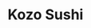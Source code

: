 ---
layout: place
title: "Kozo Sushi"
permalink: /hawaii/honolulu/kozo-sushi.html
stateAbbr: HI
stateName: Hawaii
cityName: Honolulu
seo:
  name: "Kozo Sushi"
  type: Restaurant
  links: null
description: "Kozo Sushi serves delicious sushi in Honolulu, Hawaii. Try fresh Japanese dishes for a great dining experience. "
place_id: ChIJI7ByhGBtAHwR_w53Scf-oa0
photos:
  - name: >-
      places/ChIJI7ByhGBtAHwR_w53Scf-oa0/photos/AeeoHcIS-ZwXy-XEIrMOckAGWpXEkWdJEXtQh04NLy2RQfcyOTCx5HJzDTsQOCCOSIGSIING67EzgAJr-KOVZ3REBKpFGCNDuRgmku9alF5gS7vyF-rXCS7TT7LN6wZUhsoilbYZ9vWvNi8jS1IVbxvnMjPBAbc3l5FCl2MuNya3v7iCjf0yMi35qNdo37SIcPR7N2BBFOC3QBbCwxWNoE9ua9zi_bYBonSRZ9uPtahjrVVr47VyZV7JIX8ew5kWmTFMVMp_gHqaJoR3y4_ssINFtmhke6t8RNRazHuZAA0HWwyr7MoymwrNfoGOCV3MbAInv-0yY751EU_ToIpU1aSVCU7qv_BoDq1VGd5SdKJB2oOVrQdFcIs9A1_ozvGy735oUFqFn16rIo8P86ZB2dorVM0S7P93Du37-hWGku8_1Qn5gg
    widthPx: 4032
    heightPx: 2268
    authorAttributions:
      - displayName: Caley Like
        uri: https://maps.google.com/maps/contrib/117596634906891513760
        photoUri: >-
          https://lh3.googleusercontent.com/a-/ALV-UjWgtbuSKmCM29nsoholXY2qtdTNocJ4Np22eWa1MWcNCFFnx9NwLw=s100-p-k-no-mo
    flagContentUri: >-
      https://www.google.com/local/imagery/report/?cb_client=maps_api_places.places_api&image_key=!1e10!2sCIHM0ogKEICAgIDE_drKbA&hl=en-US
    googleMapsUri: >-
      https://www.google.com/maps/place//data=!3m4!1e2!3m2!1sCIHM0ogKEICAgIDE_drKbA!2e10!4m2!3m1!1s0x7c006d608472b023:0xada1fec749770eff
  - name: >-
      places/ChIJI7ByhGBtAHwR_w53Scf-oa0/photos/AeeoHcIeHprVFM00bPiNUPtmzJGEYGYUd1z1NsN9rE-PSbqknqeTaP8KffCXljyc-w7x7eUAQwBWzyVlCFnt2fTdcGMPmv8-fqyWMcoHJSWSSDGXSZfNUTyS4TUFjUt6S-vY1CuRk6kU2kvaQ0LQAeVrFHeahjYT9sYFZHqhaGrQWmHuPRz8o2GGoJoccsE_NNh3ODsQ4RzWTMcNPa59JtULxIK_fKZirTT40b3Cxm24ZMo-_bRutHzEjlkwjf_gZKbuub6axODYWqpSLLZfDiQViTFuPBjHMKIh8efgZboTac8QDTKEn9pmAWhJqVGfveXxy_ngoqZnYj-pIGkTF2J2Z1bdf4wlgdJdbClrPjundDX09Ivc1tIULszlXS_uUxW4CTp2Cau7e03ZAl1jUcOtdD_ebZPfjKn2ZvaNfOH0vBVKT4Ut
    widthPx: 4032
    heightPx: 3024
    authorAttributions:
      - displayName: Joshwa Sriracha
        uri: https://maps.google.com/maps/contrib/118077092633599150586
        photoUri: >-
          https://lh3.googleusercontent.com/a-/ALV-UjXF16_DMHCjkExLOsPvzUQIik8mscJ07KvC1h4QQ6Td1hHITnj3=s100-p-k-no-mo
    flagContentUri: >-
      https://www.google.com/local/imagery/report/?cb_client=maps_api_places.places_api&image_key=!1e10!2sCIHM0ogKEICAgIDEtK63gwE&hl=en-US
    googleMapsUri: >-
      https://www.google.com/maps/place//data=!3m4!1e2!3m2!1sCIHM0ogKEICAgIDEtK63gwE!2e10!4m2!3m1!1s0x7c006d608472b023:0xada1fec749770eff
  - name: >-
      places/ChIJI7ByhGBtAHwR_w53Scf-oa0/photos/AeeoHcIhMObH1xVn9qhH-kaz2RKkFNuYgnJ9Ms1C0OiS51yN8x-0_ZggHN2Vs313x-JojLBdfSSFPquAbzjktv7qAbBAY5QBOt9CToenLYPvWFSHA62zAQ0hG9H55Mi4WfR_IhTa2NurSnvQYrU2LXpSgovP1G7DO3l767d8zh4WSUKZZrnvdnB34k9SJqhZ9rh-bMVj9G0cO5Yg5RURBA8IoGMWTBK3PXGnWsjaQEP8GqOjxeEHrhVT89BG0E3jEc4RT-T4TVKuSNL0MIKrqOq9X_SNVnV_S-yVQdPwaCXpSo3jRz8vOZqE5bUbxRicA_r_Ez35eYfZDlfM1ilW9ZIZNwrNxN-fcmr2RgAB-IJQej38FzIqsgVzebbAsjpmKIutxml8ASdh0uTRUM0xroNXdkJcBxrfrYku_ufYPeTyMnFpDg
    widthPx: 3024
    heightPx: 4032
    authorAttributions:
      - displayName: Ulu
        uri: https://maps.google.com/maps/contrib/113757139045753425549
        photoUri: >-
          https://lh3.googleusercontent.com/a-/ALV-UjV1qaqMxZQFbVZX8NG2t9ZdlfjHdoNewBaqhnX4Euo6rE28kyR9=s100-p-k-no-mo
    flagContentUri: >-
      https://www.google.com/local/imagery/report/?cb_client=maps_api_places.places_api&image_key=!1e10!2sCIHM0ogKEICAgIDLm5usVQ&hl=en-US
    googleMapsUri: >-
      https://www.google.com/maps/place//data=!3m4!1e2!3m2!1sCIHM0ogKEICAgIDLm5usVQ!2e10!4m2!3m1!1s0x7c006d608472b023:0xada1fec749770eff
  - name: >-
      places/ChIJI7ByhGBtAHwR_w53Scf-oa0/photos/AeeoHcJRapKo396HqQAo-bA-0RQ_8ZYCiTU4rQQB7-l94NmwR3VW96BF04HaR3wm9kiXRe6OkMDz-5cFFmETE3Xjn99q9l9Qnb3y6NOEQ6WJODaKN03L7K96gChIV7v_AUIkP52iFF8OR2S33mH6BXkAnepGZKs4UlFuGc9IQ7U5mANSZWWgP2WA2cl67NhNwMhQibvIbWPrPF94awhha2GRhQ-IiSNbY4wF3SQCguv2xhlCS3KSvte5WezMTXXJRjQSHR6WFhcif1-vS8d8rcvbrsYDFux0z2bRHIR07Z562opKa2oIDHI8btFyEBaLnn6LqEdT0H0YrQQPqZNlkUM_LthiACSmTjYGpjoZC8Rro-7ULIgtOE8O6zMoPC1miXiRlThYd_EKbJ0qlrvgUfO43mP6cqPLTyUjOahL9fraCcG3ug
    widthPx: 4032
    heightPx: 3024
    authorAttributions:
      - displayName: k onikei
        uri: https://maps.google.com/maps/contrib/103961256567885613257
        photoUri: >-
          https://lh3.googleusercontent.com/a-/ALV-UjVf4LKc4NWQu2aBSuBb1_2CDO6I-74ymZAg_2iY5R7o4O5bnbF6=s100-p-k-no-mo
    flagContentUri: >-
      https://www.google.com/local/imagery/report/?cb_client=maps_api_places.places_api&image_key=!1e10!2sCIHM0ogKEICAgID1mYKFVg&hl=en-US
    googleMapsUri: >-
      https://www.google.com/maps/place//data=!3m4!1e2!3m2!1sCIHM0ogKEICAgID1mYKFVg!2e10!4m2!3m1!1s0x7c006d608472b023:0xada1fec749770eff
  - name: >-
      places/ChIJI7ByhGBtAHwR_w53Scf-oa0/photos/AeeoHcLkYpzXQdtYVtWq6sd94v45VbEdM8oqO_lJs9pIfWlnMKyzW9_yI92xh6I9DFpHQIr5RS3fYmw9HjaKIfZkluZZ-WK2FnZwN-_NndTWPTKoNwZtPvkpMCXXZtK-05BGveGXXaFrmKXSzlXN-ZPbG-g9y2w6ECsPKzcZBszYHQUeq6_x8o6dI_vrZ2f8bSkEOUzve0DisNkVftOR7n3-K1WyhOW7b6aeV1a7gL46Ht5T4LGGxvIIChqbaefWP9UmeSsC0YCJVAnYHolyVFHp1B2Hzi85FjLGt9MKTY9aZs0tGkABHzm0pKkM3CV5MTjISVhqmYaVfCCcjiG1S9Q8BR0VXRsw3VMa9hDSlhwKifTE_2cTywnPuA_Hx7h024YLK3bP5M6N3Fzi-m41byZNwvNpkJEsBF869_R8lsTS5L9ICLE
    widthPx: 4032
    heightPx: 3024
    authorAttributions:
      - displayName: Kawika Heftel
        uri: https://maps.google.com/maps/contrib/113219231330006528002
        photoUri: >-
          https://lh3.googleusercontent.com/a-/ALV-UjWukCE4gU1xgO4uPJLOdoTpCOgMuUA-tunxDxwNkdhT9kvpWSc82A=s100-p-k-no-mo
    flagContentUri: >-
      https://www.google.com/local/imagery/report/?cb_client=maps_api_places.places_api&image_key=!1e10!2sCIHM0ogKEICAgICsiuiwyQE&hl=en-US
    googleMapsUri: >-
      https://www.google.com/maps/place//data=!3m4!1e2!3m2!1sCIHM0ogKEICAgICsiuiwyQE!2e10!4m2!3m1!1s0x7c006d608472b023:0xada1fec749770eff
  - name: >-
      places/ChIJI7ByhGBtAHwR_w53Scf-oa0/photos/AeeoHcK4PDJv0r86c1XJZtJ3Lh3fpqOY_yQjB_EAOiPBp9VU-ycJIlBcq6LGlsjqa6PLYe4F52D7erNwvg1mrAuNj7lX7vCaKQUx0X0uLQ0Z8KfV-zPJwuWn1lnsmPkHaYLnoFtiLZ02BMHncVnYkQIWOXJu_k2NaCmqjIVDUjLJGqSF0AUM1gcGfqFO9vU15vXcv_zD_aGCUxL1KSQkgZ4FTtZtpCx9dpX3oC_FBUZR_Hcy7NB4UeSsU_x8dfeEu3DD5UiGOen9TZvFiIzGH4m-Yvy80Yst_Bj-6QR3ewDVq0_Be0AgsNFDRy26kOsIzJwPcjy5WHLqp_JVUSC0_Y44oR4gMjpUypVeAaX4ECP4xRU7oig9Xl5Qf2ggYg2PWg9vmylHnh7iVIsyfJeClM6D57gbLjef2JK0EXcGY-AbQfE15fE
    widthPx: 4032
    heightPx: 3024
    authorAttributions:
      - displayName: k onikei
        uri: https://maps.google.com/maps/contrib/103961256567885613257
        photoUri: >-
          https://lh3.googleusercontent.com/a-/ALV-UjVf4LKc4NWQu2aBSuBb1_2CDO6I-74ymZAg_2iY5R7o4O5bnbF6=s100-p-k-no-mo
    flagContentUri: >-
      https://www.google.com/local/imagery/report/?cb_client=maps_api_places.places_api&image_key=!1e10!2sCIHM0ogKEICAgID1mYKFtgE&hl=en-US
    googleMapsUri: >-
      https://www.google.com/maps/place//data=!3m4!1e2!3m2!1sCIHM0ogKEICAgID1mYKFtgE!2e10!4m2!3m1!1s0x7c006d608472b023:0xada1fec749770eff
  - name: >-
      places/ChIJI7ByhGBtAHwR_w53Scf-oa0/photos/AeeoHcINpDZuPQ5JPN1XAF2hyEPjHyZaT7aigp1FX4lyVN7IprRSDnJGOq5Jy32btKnSAWbc6xJz0y0Der8LbTbTFpAkkrz73-PYWKTsM6PgJTR0Mf3jJoOq9fbb8C0STxadda_GkXHwmsBKyHI2aK8U3kXI_vH-JkrBZsGStmKZe2diAEMqy5gYLvoPK6BzjkE1Y1iXUpd0sV3Nw8lDyyD_jwCfYBaIVqBEvtHPCVkH0A-Ka2qjtP-mYAXO8rkF2Ort41PoiEenxYNXa5WFzGuKMy1lJrmvKrb6m8h3mcuOhgneFnmjClcQbljfqonVV572p3fS9Rv5u8gsZbT2n4Bs5l2dZqwm-xJvxPzWYQ0h6UN0rPTUtDsbHu3t65P3QY9ixtfgMh-fALeyCZw3wK3AZ7ps4eSvTYrBO1QmtrUS2N1e3g
    widthPx: 4032
    heightPx: 3024
    authorAttributions:
      - displayName: Paradise Walker
        uri: https://maps.google.com/maps/contrib/114011855871053855524
        photoUri: >-
          https://lh3.googleusercontent.com/a-/ALV-UjXoLUxGeIepqyLbBIHxzE4khKqckzkiT_sAWYZoxEUza5h9_mAy=s100-p-k-no-mo
    flagContentUri: >-
      https://www.google.com/local/imagery/report/?cb_client=maps_api_places.places_api&image_key=!1e10!2sCIHM0ogKEICAgICWv83BUw&hl=en-US
    googleMapsUri: >-
      https://www.google.com/maps/place//data=!3m4!1e2!3m2!1sCIHM0ogKEICAgICWv83BUw!2e10!4m2!3m1!1s0x7c006d608472b023:0xada1fec749770eff
  - name: >-
      places/ChIJI7ByhGBtAHwR_w53Scf-oa0/photos/AeeoHcKbHXyAXJ0KbxFQANzfPA7GzVXEG2ubb5vD0Sl70bnyJ8XJhg6p-TXk1FBALPmfxs-InDVEYJlTDruT_RqMWdQ0Pm9Ht2jInKQ7nB9RPKjSRlxftVObsH1KeT4thRhdRtOYdMM0XuPfMzFLxBgHu06hC0Jbox6PxLUK9lr6uG6gRKzQJ1Y2-sdYibxsUZ4zFQj2D4Wgrc-NOc9xSrAFqD8HRsglBxHHmZK34iN23RqdUEfjQ4WtTffYQM947dU7EqoDeHuQVWjDs7yJv0NhY6YWVdmK3s6TiSmGV9-zA16sRGvAYdvSD_1fOvXSIABjH_iBJ6ULQS1X_G0cwm1y9n9AQj3AqAN9V3uNqs_ZkRyNGRlrCeuVkbMww1dyH2kHO6KLlFOQBvKhRPkBaPfAaaRdN2W7N-QmM0NYWnZhf3sHbjjE
    widthPx: 4032
    heightPx: 3024
    authorAttributions:
      - displayName: k onikei
        uri: https://maps.google.com/maps/contrib/103961256567885613257
        photoUri: >-
          https://lh3.googleusercontent.com/a-/ALV-UjVf4LKc4NWQu2aBSuBb1_2CDO6I-74ymZAg_2iY5R7o4O5bnbF6=s100-p-k-no-mo
    flagContentUri: >-
      https://www.google.com/local/imagery/report/?cb_client=maps_api_places.places_api&image_key=!1e10!2sCIHM0ogKEICAgID1mYKFlgE&hl=en-US
    googleMapsUri: >-
      https://www.google.com/maps/place//data=!3m4!1e2!3m2!1sCIHM0ogKEICAgID1mYKFlgE!2e10!4m2!3m1!1s0x7c006d608472b023:0xada1fec749770eff
  - name: >-
      places/ChIJI7ByhGBtAHwR_w53Scf-oa0/photos/AeeoHcLfJiUGx38-Ezfaan9JdvDoFwQLSzqHEDGzN4S5XAA7CzCDnUczD5F6lO__SGoMfPOzbo7InacnDmpZbL0rwDUZK3qrNfOC9C3F7baH-Ngzg9ySH2AHMSPYEpXDeo51fTCX_87UkI2_7E69U6ilFT8Tgd_TskAlj7tnkHp4PllDTaKNXXtjzsW17YVWtNvgFZH8pbcocKzy7w_rc7XT68ax2X3aqhupHUnCcJRAJnLSbLo8rxZGeumfKdZsdUjHh3RPKDhxG7HJh2Ntc7_tWpFKNsUsel3PnjdjT_U6HQCYKQyC7_shExjZpWz2tbAZo0mEkvkX3Gc-yI-P5snebf50_hvpL1EMiYCMtdL7Jxdp8woqvIW8t4Avg5FUfKWsGtsOVGc9zXHfdYFiowAYFSpv8PAMsZvLUMK2oMGknnBCgW95
    widthPx: 4800
    heightPx: 3600
    authorAttributions:
      - displayName: Ulu
        uri: https://maps.google.com/maps/contrib/113757139045753425549
        photoUri: >-
          https://lh3.googleusercontent.com/a-/ALV-UjV1qaqMxZQFbVZX8NG2t9ZdlfjHdoNewBaqhnX4Euo6rE28kyR9=s100-p-k-no-mo
    flagContentUri: >-
      https://www.google.com/local/imagery/report/?cb_client=maps_api_places.places_api&image_key=!1e10!2sCIHM0ogKEICAgIDLm5uslQE&hl=en-US
    googleMapsUri: >-
      https://www.google.com/maps/place//data=!3m4!1e2!3m2!1sCIHM0ogKEICAgIDLm5uslQE!2e10!4m2!3m1!1s0x7c006d608472b023:0xada1fec749770eff
  - name: >-
      places/ChIJI7ByhGBtAHwR_w53Scf-oa0/photos/AeeoHcLSaDtxJLf6c_Q9GySaH1lMOWEVOb9SYR5rJCv_uoJKbn1gSF5aJefwXlJH7g2gSYW0MWF5qYtX6GERTEq1m2WLVghSzCpqrqDLVK66VcHD6TokYiADZjV8gwKAuJd6HWBD7ThXlLCyuH7IoWarpBH-khNkZln0aIaUNQhq9ATB5hcjY9ityKWXWFU3gH7ZJb3jpvGHpo1BCHx8W47ISOduNE29YTJbxAwQao38wwrInaYk28-hOYV4JiSL4JpJ2HBT9hSU5WQgnxZKbjUPSE8ujM3OhL8wRSgUGGRiNvb54loasyvyVw5-2CvmhgxRDBuqAHu0p74s8lGlMv9xlm5Ib0sdQs7_iFXMO6hXDkZoXmeT-B2Dd2DXb2x-dach_LCeeo1cZi50gkKOXELCmzbIfhALkItHzzoInszY3Qy1JDvV
    widthPx: 4000
    heightPx: 3000
    authorAttributions:
      - displayName: Admin
        uri: https://maps.google.com/maps/contrib/106274161564047832073
        photoUri: >-
          https://lh3.googleusercontent.com/a-/ALV-UjXMLiqjg7ymFrTxV1USM-sPcTg717RaDZSZyqh3K4AzGSE_qwSU=s100-p-k-no-mo
    flagContentUri: >-
      https://www.google.com/local/imagery/report/?cb_client=maps_api_places.places_api&image_key=!1e10!2sCIHM0ogKEICAgIDTiKKFsQE&hl=en-US
    googleMapsUri: >-
      https://www.google.com/maps/place//data=!3m4!1e2!3m2!1sCIHM0ogKEICAgIDTiKKFsQE!2e10!4m2!3m1!1s0x7c006d608472b023:0xada1fec749770eff
address: 4618 Kilauea Ave, Honolulu, HI 96816, USA
street: 4618 Kilauea Ave
city: Honolulu
state: HI
zip: '96816'
country: USA
neighborhood: Waialae - Kahala
latitude: '21.275373'
longitude: '-157.785898'
accessibility_options:
  wheelchairAccessibleParking: true
  wheelchairAccessibleEntrance: true
  wheelchairAccessibleSeating: true
business_status: OPERATIONAL
name: Kozo Sushi
google_maps_links:
  directionsUri: >-
    https://www.google.com/maps/dir//''/data=!4m7!4m6!1m1!4e2!1m2!1m1!1s0x7c006d608472b023:0xada1fec749770eff!3e0
  placeUri: https://maps.google.com/?cid=12511561371696434943
  writeAReviewUri: >-
    https://www.google.com/maps/place//data=!4m3!3m2!1s0x7c006d608472b023:0xada1fec749770eff!12e1
  reviewsUri: >-
    https://www.google.com/maps/place//data=!4m4!3m3!1s0x7c006d608472b023:0xada1fec749770eff!9m1!1b1
  photosUri: >-
    https://www.google.com/maps/place//data=!4m3!3m2!1s0x7c006d608472b023:0xada1fec749770eff!10e5
primary_type: Sushi Restaurant
opening_hours:
  regular: null
  current: null
secondary_opening_hours:
  regular:
    weekdayDescriptions: null
    type: null
  current:
    weekdayDescriptions: null
    type: null
phone: null
price_level: null
price_range: null
rating: null
rating_count: 0
website: null
reviews: null
parking_options: null
payment_options: null
allow_dogs: null
curbside_pickup: null
delivery: null
dine_in: null
good_for_children: null
good_for_groups: null
good_for_sports: null
live_music: null
menu_for_children: null
outdoor_seating: null
reservable: null
restroom: null
serves_beer: null
serves_breakfast: null
serves_brunch: null
serves_cocktails: null
serves_coffee: null
serves_dinner: null
serves_dessert: null
serves_lunch: null
serves_vegetarian_food: null
serves_wine: null
takeout: null
summary: null

---